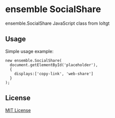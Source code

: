 # ensemble SocialShare

ensemble.SocialShare JavaScript class from loltgt


## Usage

Simple usage example:
```
new ensemble.SocialShare(
  document.getElementById('placeholder'),
  {
    displays:['copy-link', 'web-share']
  }
);
```


## License

[MIT License](LICENSE)
